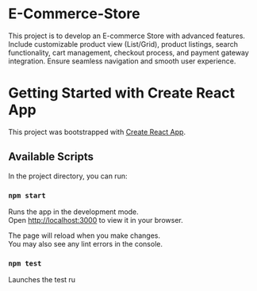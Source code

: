 # E-Commerce-Store
This project is to develop an E-commerce Store with advanced features. Include customizable product view (List/Grid), product listings, search functionality, cart management, checkout process, and payment gateway integration. Ensure seamless navigation and smooth user experience.

# Getting Started with Create React App

This project was bootstrapped with [Create React App](https://github.com/facebook/create-react-app).

## Available Scripts

In the project directory, you can run:

### `npm start`

Runs the app in the development mode.\
Open [http://localhost:3000](http://localhost:3000) to view it in your browser.

The page will reload when you make changes.\
You may also see any lint errors in the console.

### `npm test`

Launches the test ru
